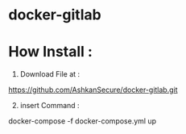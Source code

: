 # docker-gitlab

# How Install :

1. Download File at :

https://github.com/AshkanSecure/docker-gitlab.git

2. insert Command :

docker-compose -f docker-compose.yml up
